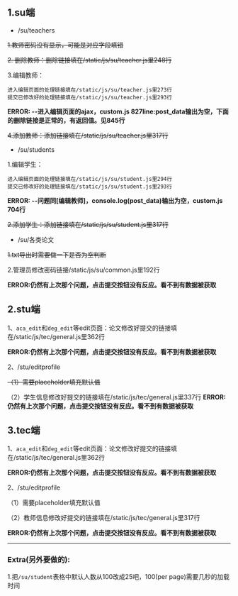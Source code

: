 ## 1.su端
- /su/teachers

~~1.教师密码没有显示，可能是对应字段填错~~

~~2. 删除教师：删除链接填在/static/js/su/teacher.js里248行~~

3.编辑教师：

```
进入编辑页面的处理链接填在/static/js/su/teacher.js里273行
提交已修改好的处理链接填在/static/js/su/teacher.js里293行
```
**ERROR: --进入编辑页面的ajax，custom.js 827line:post_data输出为空，下面的删除链接是正常的，有返回值。见845行**
            
~~4.添加教师：添加链接填在/static/js/su/teacher.js里317行~~

- /su/students

1.编辑学生：

```
进入编辑页面的处理链接填在/static/js/su/student.js里294行
提交已修改好的处理链接填在/static/js/su/student.js里293行
```


**ERROR: --问题同[编辑教师]，console.log(post_data)输出为空，custom.js 704行**

~~2.添加学生：添加链接填在/static/js/su/student.js里317行~~

- /su/各类论文

~~1.txt导出时需要做一下是否为空判断~~

2.管理员修改密码链接/static/js/su/common.js里192行

**ERROR:仍然有上次那个问题，点击提交按钮没有反应。看不到有数据被获取**


## 2.stu端
1、``aca_edit``和``deg_edit``等edit页面：论文修改好提交的链接填在/static/js/tec/general.js里362行

**ERROR:仍然有上次那个问题，点击提交按钮没有反应。看不到有数据被获取**

2、/stu/editprofile

~~（1）需要placeholder填充默认值~~

（2）学生信息修改好提交的链接填在/static/js/tec/general.js里337行
**ERROR:仍然有上次那个问题，点击提交按钮没有反应。看不到有数据被获取**


##  3.tec端

1、``aca_edit``和``deg_edit``等edit页面：论文修改好提交的链接填在/static/js/tec/general.js里362行

**ERROR:仍然有上次那个问题，点击提交按钮没有反应。看不到有数据被获取**

2、/stu/editprofile


（1）需要placeholder填充默认值

（2）教师信息修改好提交的链接填在/static/js/tec/general.js里317行

**ERROR:仍然有上次那个问题，点击提交按钮没有反应。看不到有数据被获取**

----
### Extra(另外要做的):

1.把``/su/student``表格中默认人数从100改成25吧，100(per page)需要几秒的加载时间